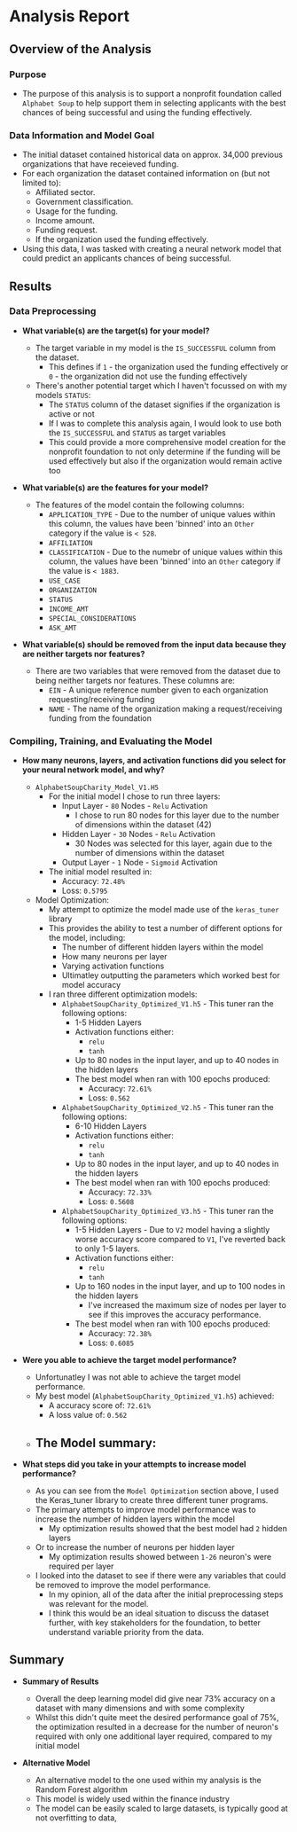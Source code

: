 # Analysis Report

## Overview of the Analysis

### Purpose

- The purpose of this analysis is to support a nonprofit foundation called `Alphabet Soup` to help support them in selecting applicants with the best chances of being successful and using the funding effectively.

### Data Information and Model Goal

- The initial dataset contained historical data on approx. 34,000 previous organizations that have receieved funding.
- For each organization the dataset contained information on (but not limited to):
  - Affiliated sector.
  - Government classification.
  - Usage for the funding.
  - Income amount.
  - Funding request.
  - If the organization used the funding effectively.
- Using this data, I was tasked with creating a neural network model that could predict an applicants chances of being successful.

## Results

### Data Preprocessing

- **What variable(s) are the target(s) for your model?**
    - The target variable in my model is the `IS_SUCCESSFUL` column from the dataset.
        - This defines if `1` - the organization used the funding effectively or `0` - the organization did not use the funding effectively
    - There's another potential target which I haven't focussed on with my models `STATUS`:
        - The `STATUS` column of the dataset signifies if the organization is active or not
        - If I was to complete this analysis again, I would look to use both the `IS_SUCCESSFUL` and `STATUS` as target variables
        - This could provide a more comprehensive model creation for the nonprofit foundation to not only determine if the funding will be used effectively but also if the organization would remain active too

- **What variable(s) are the features for your model?**
    - The features of the model contain the following columns:
        - `APPLICATION_TYPE` - Due to the number of unique values within this column, the values have been 'binned' into an `Other` category if the value is `< 528`.
        - `AFFILIATION`
        - `CLASSIFICATION` - Due to the numebr of unique values within this column, the values have been 'binned' into an `Other` category if the value is `< 1883`.
        - `USE_CASE`
        - `ORGANIZATION`
        - `STATUS`
        - `INCOME_AMT`
        - `SPECIAL_CONSIDERATIONS`
        - `ASK_AMT`

- **What variable(s) should be removed from the input data because they are neither targets nor features?**
    - There are two variables that were removed from the dataset due to being neither targets nor features. These columns are:
        - `EIN` - A unique reference number given to each organization requesting/receiving funding
        - `NAME` - The name of the organization making a request/receiving funding from the foundation

### Compiling, Training, and Evaluating the Model

- **How many neurons, layers, and activation functions did you select for your neural network model, and why?**
    - `AlphabetSoupCharity_Model_V1.H5`
        - For the initial model I chose to run three layers:
            - Input Layer - `80` Nodes - `Relu` Activation
                - I chose to run 80 nodes for this layer due to the number of dimensions within the dataset (42)
            - Hidden Layer - `30` Nodes - `Relu` Activation
                - 30 Nodes was selected for this layer, again due to the number of dimensions within the dataset
            - Output Layer - `1` Node - `Sigmoid` Activation
        - The initial model resulted in:
            - Accuracy: `72.48%`
            - Loss: `0.5795`
    - Model Optimization:
        - My attempt to optimize the model made use of the `keras_tuner` library
        - This provides the ability to test a number of different options for the model, including:
            - The number of different hidden layers within the model
            - How many neurons per layer
            - Varying activation functions
            - Ultimatley outputting the parameters which worked best for model accuracy
        - I ran three different optimization models:
            - `AlphabetSoupCharity_Optimized_V1.h5` - This tuner ran the following options:
                - 1-5 Hidden Layers
                - Activation functions either:
                    - `relu`
                    - `tanh`
                - Up to 80 nodes in the input layer, and up to 40 nodes in the hidden layers
                - The best model when ran with 100 epochs produced:
                    - Accuracy: `72.61%`
                    - Loss: `0.562`
            - `AlphabetSoupCharity_Optimized_V2.h5` - This tuner ran the following options:
                - 6-10 Hidden Layers
                - Activation functions either:
                    - `relu`
                    - `tanh`
                - Up to 80 nodes in the input layer, and up to 40 nodes in the hidden layers
                - The best model when ran with 100 epochs produced:
                    - Accuracy: `72.33%`
                    - Loss: `0.5608`
            - `AlphabetSoupCharity_Optimized_V3.h5` - This tuner ran the following options:
                - 1-5 Hidden Layers - Due to `V2` model having a slightly worse accuracy score compared to `V1`, I've reverted back to only 1-5 layers.
                - Activation functions either:
                    - `relu`
                    - `tanh`
                - Up to 160 nodes in the input layer, and up to 100 nodes in the hidden layers
                    - I've increased the maximum size of nodes per layer to see if this improves the accuracy performance.
                - The best model when ran with 100 epochs produced:
                    - Accuracy: `72.38%`
                    - Loss: `0.6085`

- **Were you able to achieve the target model performance?**
    - Unfortunatley I was not able to achieve the target model performance.
    - My best model (`AlphabetSoupCharity_Optimized_V1.h5`) achieved:
        - A accuracy score of: `72.61%`
        - A loss value of: `0.562`
    - The Model summary:
        - 

- **What steps did you take in your attempts to increase model performance?**
    - As you can see from the `Model Optimization` section above, I used the Keras_tuner library to create three different tuner programs.
    - The primary attempts to improve model performance was to increase the number of hidden layers within the model
        - My optimization results showed that the best model had `2` hidden layers
    - Or to increase the number of neurons per hidden layer
        - My optimization results showed between  `1-26` neuron's were required per layer
    - I looked into the dataset to see if there were any variables that could be removed to improve the model performance.
        - In my opinion, all of the data after the initial preprocessing steps was relevant for the model.
        - I think this would be an ideal situation to discuss the dataset further, with key stakeholders for the foundation, to better understand variable priority from the data.

## Summary

- **Summary of Results**
    - Overall the deep learning model did give near 73% accuracy on a dataset with many dimensions and with some complexity
    - Whilst this didn't quite meet the desired performance goal of 75%, the optimization resulted in a decrease for the number of neuron's required with only one additional layer required, compared to my initial model

- **Alternative Model**
    - An alternative model to the one used within my analysis is the Random Forest algorithm
    - This model is widely used within the finance industry
    - The model can be easily scaled to large datasets, is typically good at not overfitting to data, 